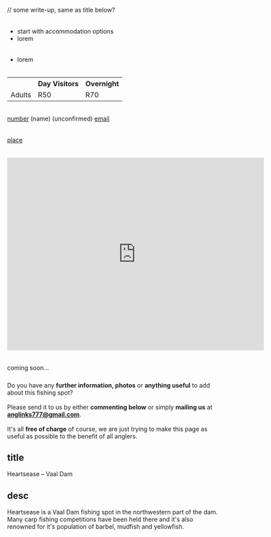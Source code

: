 // some write-up, same as title below?

<div class="useful-info">
<h6></h6>
<ul>
 	<li>start with accommodation options</li>
 	<li>lorem</li>
</ul>
</div>

<div class="bottom-tips">
<h6></h6>
<ul>
 	<li>lorem</li>
</ul>
</div>

<div class="rates">
<h6></h6>
<table>
<tbody>
<tr>
<th></th>
<th>Day Visitors</th>
<th>Overnight</th>
</tr>
<tr>
<td>Adults</td>
<td>R50</td>
<td>R70</td>
</tr>
</tbody>
</table>
</div>

<div class="bottom-links">
<h6></h6>
<div class="row">
<div class="col col-md-4 bottom-links-sites">
<a class="link-website" href="" target="_blank" rel="noopener"></a>
<a class="link-facebook" href="" target="_blank" rel="noopener"></a>
</div>
<div class="col col-md-4 bottom-links-bookings">
<a class="link-safarinow" href="?source=9331" target="_blank" rel="noopener"></a>
<a class="link-booking" href="?aid=1456833" target="_blank" rel="noopener"></a>
<a class="link-airbnb" href="" target="_blank" rel="noopener"></a>
<a class="link-wheretostay" href="" target="_blank" rel="noopener"></a>
<a class="link-lekkeslaap" href="" target="_blank" rel="noopener"></a>
</div>
</div>
</div>

<div class="bottom-contact-info">
<h6></h6>
<span class="contact-phone"><a href="tel:number">number</a>&nbsp;(name)&nbsp;(unconfirmed)</span>
<span class="contact-email"><a href="mailto:email">email</a></span>
</div>

<div class="bottom-nearby-spots">
<h6></h6>
<a href="http://www.anglinks.co.za/<link>">place</a>
</div>

<div class="bottom-location">
<h6></h6>
<iframe src="https://www.google.com/maps/embed?<code>" width="600" height="450" frameborder="0" style="border:0" allowfullscreen></iframe>
</div>

<div class="gallery">
<h6></h6>
coming soon...

<div class="add-banner pt-5">
  <div class="col-8 mx-auto jumbotron p-1 text-center">
    <i class="fas fa-info-circle pt-3"></i>
    <h5 class="pt-0 mt-0"></h5>
    <div class="inner-banner jumbotron py-1 mb-0 text-center">Do you have any <strong>further information, photos</strong> or <strong>anything useful</strong> to add about this fishing spot?<br><br>Please send it to us by either <strong>commenting below</strong> or simply <strong>mailing us</strong> at <strong><a href="mailto:anglinks777@gmail.com">anglinks777@gmail.com</a></strong>.
    <br><br>It's all <strong>free of charge</strong> of course, we are just trying to make this page as useful as possible to the benefit of all anglers.
  </div>
</div>


## title
Heartsease – Vaal Dam

## desc
Heartsease is a Vaal Dam fishing spot in the northwestern part of the dam. Many carp fishing competitions have been held there and it's also renowned for it's population of barbel, mudfish and yellowfish.
